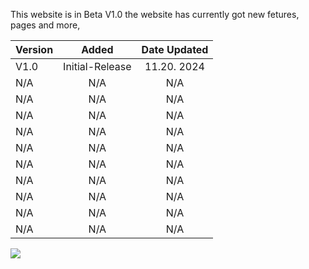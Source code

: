 This website is in Beta V1.0 the website has currently got new fetures, pages and more,

| Version       |    Added        | Date Updated  |
| :------------ |:---------------:| :------------:|
|  V1.0    |  Initial-Release     |  11.20. 2024  |
|   N/A    |  N/A                 |           N/A |
|   N/A    |               N/A    |           N/A |
|   N/A    |               N/A    |           N/A |
|   N/A    |               N/A    |           N/A |
|   N/A    |               N/A    |           N/A |
|   N/A    |               N/A    |           N/A |
|   N/A    |               N/A    |           N/A |
|   N/A    |               N/A    |           N/A |
|   N/A    |               N/A    |           N/A |
|   N/A    |               N/A    |           N/A |

![](https://github.com/user-attachments/assets/ebec31c0-f592-4066-82be-228b7a3e0e98)
  

